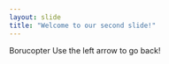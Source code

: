 ```yaml
---
layout: slide
title: "Welcome to our second slide!"
---
```

Borucopter
Use the left arrow to go back!
